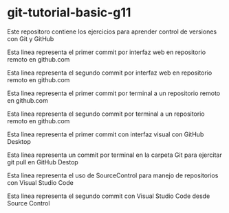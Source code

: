 # git-tutorial-basic-g11
Este repositoro contiene los ejercicios para aprender control de versiones con Git y GitHub

Esta linea representa el primer commit por interfaz web en repositorio remoto en github.com

Esta linea representa el segundo commit por interfaz web en repositorio remoto en github.com

Esta linea representa el primer commit por terminal a un repositorio remoto en github.com

Esta linea representa el segundo commit por terminal a un repositorio remoto en github.com

Esta linea representa el primer commit con interfaz visual con GitHub Desktop

Esta linea representa un commit por terminal en la carpeta Git para ejercitar git pull en GitHub Destop

Esta linea representa el uso de SourceControl para manejo de repositorios con Visual Studio Code

Esta linea representa el segundo commit con Visual Studio Code desde Source Control